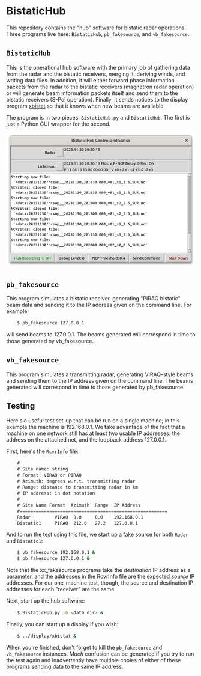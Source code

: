 # BistaticHub

This repository contains the "hub" software for bistatic radar operations.
Three programs live here: `BistaticHub`, `pb_fakesource`, and `vb_fakesource`.

## `BistaticHub`

This is the operational hub software with the primary job
of gathering data from the radar and the bistatic receivers, 
merging it, deriving winds, and writing data files.  In
addition, it will either forward phase information packets
from the radar to the bistatic receivers (magnetron radar operation) 
or will generate beam information packets itself and send them
to the bistatic receivers (S-Pol operation).  Finally, it sends
notices to the display program [xbistat](https://www.github.com/NCAR/xbistat)
so that it knows when 
new beams are available.

The program is in two pieces: `BistaticHub.py` and `BistaticHub`.  The
first is just a Python GUI wrapper for the second.

![xbistat](doc/BistaticHub.png?raw=true "BistaticHub.png")

## `pb_fakesource`

This program simulates a bistatic receiver, generating "PIRAQ 
bistatic" beam data and sending it to the IP address given on 
the command line.  For example, 

```bash
    $ pb_fakesource 127.0.0.1
```

will send beams to 127.0.0.1.  The beams generated will correspond
in time to those generated by vb_fakesource.

## `vb_fakesource`

This program simulates a transmitting radar, generating VIRAQ-style
beams and sending them to the IP address given on the command
line.  The beams generated will correspond in time to those generated 
by pb_fakesource.


## Testing

Here's a useful test set-up that can be run on a single machine;
in this example the machine is 192.168.0.1.  We take advantage
of the fact that a machine on one network still has at least two
usable IP addresses: the address on the attached net, and the 
loopback address 127.0.0.1.

First, here's the `RcvrInfo` file:

```
	#
	# Site name: string
	# Format: VIRAQ or PIRAQ
	# Azimuth: degrees w.r.t. transmitting radar
	# Range: distance to transmitting radar in km
	# IP address: in dot notation
	#
	# Site Name	Format	Azimuth	 Range	IP Address
	#=======================================================
	Radar         VIRAQ  0.0     0.0    192.168.0.1
	Bistatic1     PIRAQ  212.0   27.2   127.0.0.1
```

And to run the test using this file, we start up a fake source for
both `Radar` and `Bistatic1`:

```bash
    $ vb_fakesource 192.168.0.1 &
    $ pb_fakesource 127.0.0.1 &
```
Note that the xx_fakesource programs take the *destination* IP
address as a parameter, and the addresses in the RcvrInfo file
are the expected *source* IP addresses. For our one-machine test,
though, the source and destination IP addresses for each "receiver"
are the same.

Next, start up the hub software:

```bash
    $ BistaticHub.py -b <data_dir> &
```

Finally, you can start up a display if you wish:

```bash
    $ ../display/xbistat &
```

When you're finished, don't forget to kill the `pb_fakesource` and
`vb_fakesource` instances. *Much* confusion can be generated if you 
try to run the test again and inadvertently have multiple copies
of either of these programs sending data to the same IP address.
